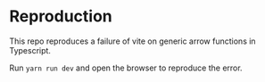 # Reproduction

This repo reproduces a failure of vite on generic arrow functions in Typescript.

Run `yarn run dev` and open the browser to reproduce the error.
